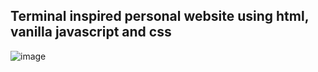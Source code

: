 ## Terminal inspired personal website using html, vanilla javascript and css

![image](https://github.com/therealrinku/rinkerminal/assets/76877078/3b13a808-cd32-46b9-9adc-a96206ad5322)
